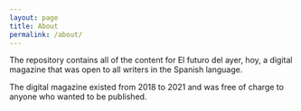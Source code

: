 ```yaml
---
layout: page
title: About
permalink: /about/
---
```


The repository contains all of the content for El futuro del ayer, hoy, a digital magazine that was open to all writers in the Spanish language.

The digital magazine existed from 2018 to 2021 and was free of charge to anyone who wanted to be published.
